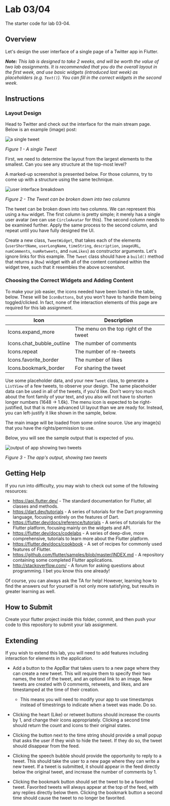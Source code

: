 # Lab 03/04
The starter code for lab 03-04.

## Overview
Let's design the user interface of a single page of a Twitter app in Flutter.

_**Note:** This lab is designed to take 2 weeks, and will be worth the value of two lab assignments.  It is recommended that you do the overall layout in the first week, and use basic widgets (introduced last week) as placeholders (e.g. `Text()`).  You can fill in the correct widgets in the second week._

## Instructions

### Layout Design
Head to Twitter and check out the interface for the main stream page.  Below is an example (image) post:

![a single tweet](images/single_tweet.png)

_Figure 1 - A single Tweet_

First, we need to determine the layout from the largest elements to the smallest.  Can you see any structure at the top-most level?

A marked-up screenshot is presented below.  For those columns, try to come up with a structure using the same technique.

![user interface breakdown](images/ui_breakdown.png)
 
_Figure 2 - The Tweet can be broken down into two columns_

The tweet can be broken down into two columns.  We can represent this using a `Row` widget.  The first column is pretty simple; it merely has a single user avatar (we can use `CircleAvatar` for this).  The second column needs to be examined further.  Apply the same process to the second column, and repeat until you have fully designed the UI.

Create a new class, `TweetWidget`, that takes each of the elements (`userShortName`, `userLongName`, `timeString`, `description`, `imageURL`, `numComments`, `numRetweets`, and `numLikes`) as constructor arguments.  Let's ignore links for this example.  The `Tweet` class should have a `build()` method that returns a (`Row`) widget with all of the content contained within the widget tree, such that it resembles the above screenshot. 

### Choosing the Correct Widgets and Adding Content
To make your job easier, the icons needed have been listed in the table, below.  These will be `IconButtons`, but you won't have to handle them being toggled/clicked.  In fact, none of the interaction elements of this page are required for this lab assignment.

Icon | Description
---- | -----------
Icons.expand_more | The menu on the top right of the tweet
Icons.chat_bubble_outline | The number of comments
Icons.repeat | The number of re-tweets
Icons.favorite_border | The number of likes
Icons.bookmark_border | For sharing the tweet

Use some placeholder data, and your new `Tweet` class, to generate a `ListView` of a few tweets, to observe your design.  The same placeholder data can be used in all of the tweets, if you'd like.  Don't worry too much about the font family of your text, and you also will not have to shorten longer numbers (1648 -> 1.6k).  The menu icon is expected to be right-justified, but that is more advanced UI layout than we are ready for.  Instead, you can left-justify it like shown in the sample, below.

The main image will be loaded from some online source.  Use any image(s) that you have the rights/permission to use.

Below, you will see the sample output that is expected of you.

![output of app showing two tweets](images/app_output.png)

_Figure 3 - The app's output, showing two tweets_

## Getting Help
If you run into difficulty, you may wish to check out some of the following resources:

- https://api.flutter.dev/  - The standard documentation for Flutter, all classes and methods.
- https://dart.dev/tutorials - A series of tutorials for the Dart programming language, focusing entirely on the features of Dart.
- https://flutter.dev/docs/reference/tutorials - A series of tutorials for the Flutter platform, focusing mainly on the widgets and API.
- https://flutter.dev/docs/codelabs - A series of deep-dive, more comprehensive, tutorials to learn more about the Flutter platform.
- https://flutter.dev/docs/cookbook - A set of recipes for commonly used features of Flutter.
- https://github.com/flutter/samples/blob/master/INDEX.md - A repository containing some completed Flutter applications.
- http://stackoverflow.com/ - A forum for asking questions about programming.  I bet you know this one already!

Of course, you can always ask the TA for help!  However, learning how to find the answers out for yourself is not only more satisfying, but results in greater learning as well.

## How to Submit
Create your flutter project inside this folder, commit, and then push your code to this repository to submit your lab assignment.

## Extending
If you wish to extend this lab, you will need to add features including interaction for elements in the application.

- Add a button to the AppBar that takes users to a new page where they can create a new tweet. This will require them to specify their two names, the text of the tweet, and an optional link to an image. New tweets are created with 0 comments, retweets, and likes, and are timestamped at the time of their creation.

  - This means you will need to modify your app to use timestamps instead of timestrings to indicate when a tweet was made. Do so.

- Clicking the heart (Like) or retweet buttons should increase the counts by 1, and change their icons appropriately. Clicking a second time should return the count and icons to their original states.

- Clicking the button next to the time string should provide a small popup that asks the user if they wish to hide the tweet. If they do so, the tweet should disappear from the feed.

- Clicking the speech bubble should provide the opportunity to reply to a tweet. This should take the user to a new page where they can write a new tweet. If a tweet is submitted, it should appear in the feed directly below the original tweet, and increase the number of comments by 1.

- Clicking the bookmark button should set the tweet to be a favorited tweet. Favorited tweets will always appear at the top of the feed, with any replies directly below them. Clicking the bookmark button a second time should cause the tweet to no longer be favorited.
